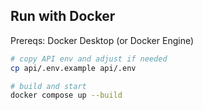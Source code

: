 ## Run with Docker

Prereqs: Docker Desktop (or Docker Engine)

```bash
# copy API env and adjust if needed
cp api/.env.example api/.env

# build and start
docker compose up --build
```
